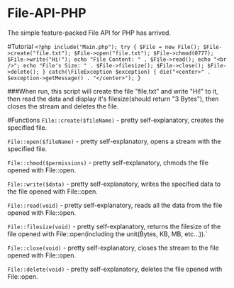 # File-API-PHP
The simple feature-packed File API for PHP has arrived.

#Tutorial
`<?php include("Main.php"); try { $File = new File(); $File->create("file.txt"); $File->open("file.txt"); $File->chmod(0777); $File->write("Hi!"); echo "File Content: " . $File->read(); echo "<br />"; echo "File's Size: " . $File->filesize(); $File->close(); $File->delete(); } catch(\FileException $exception) { die("<center>" . $exception->getMessage() . "</center>"); }`

###When run, this script will create the file "file.txt" and write "Hi!" to it, then read the data and display it's filesize(should return "3 Bytes"), then closes the stream and deletes the file.

#Functions
`File::create($fileName)` - pretty self-explanatory, creates the specified file.

`File::open($fileName)` - pretty self-explanatory, opens a stream with the specified file.

`File::chmod($permissions)` - pretty self-explanatory, chmods the file opened with File::open.

`File::write($data)` - pretty self-explanatory, writes the specified data to the file opened with File::open.

`File::read(void)` - pretty self-explanatory, reads all the data from the file opened with File::open.

`File::filesize(void)` - pretty self-explanatory, returns the filesize of the file opened with File::open(including the unit(Bytes, KB, MB, etc...)).`

`File::close(void)` - pretty self-explanatory, closes the stream to the file opened with File::open.

`File::delete(void)` - pretty self-explanatory, deletes the file opened with File::open.
